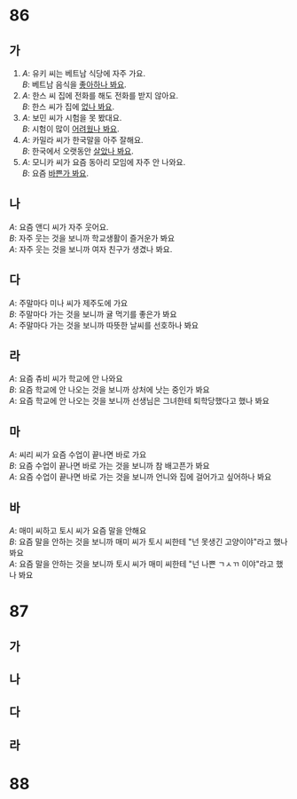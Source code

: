 # 86
## 가
1. *A*: 유키 씨는 베트남 식당에 자주 가요.<br>
   *B*: 베트남 음식을 <u>좋아하나 봐요</u>.
2. *A*: 한스 씨 집에 전화를 해도 전화를 받지 않아요.<br>
   *B*: 한스 씨가 집에 <u>없나 봐요</u>.
3. *A*: 보민 씨가 시험을 못 봤대요.<br>
   *B*: 시험이 많이 <u>어려웠나 봐요</u>.
4. *A*: 카밀라 씨가 한국말을 아주 잘해요.<br>
   *B*: 한국에서 오랫동안 <u>살았나 봐요</u>.
5. *A*: 모니카 씨가 요즘 동아리 모임에 자주 안 나와요.<br>
   *B*: 요즘 <u>바쁜가 봐요</u>.
## 나
*A*: 요즘 앤디 씨가 자주 웃어요.<br>
*B*: 자주 웃는 것을 보니까 학교생활이 즐거운가 봐요<br>
*A*: 자주 웃는 것을 보니까 여자 친구가 생겼나 봐요.<br>
## 다
*A*: 주말마다 미나 씨가 제주도에 가요<br>
*B*: 주말마다 가는 것을 보니까 귤 먹기를 좋은가 봐요<br>
*A*: 주말마다 가는 것을 보니까 따뜻한 날씨를 선호하나 봐요<br>
## 라
*A*: 요즘 츄비 씨가 학교에 안 나와요<br>
*B*: 요즘 학교에 안 나오는 것을 보니까 상처에 낫는 중인가 봐요<br>
*A*: 요즘 학교에 안 나오는 것을 보니까 선생님은 그녀한테 퇴학당했다고 했나 봐요<br>
## 마
*A*: 씨리 씨가 요즘 수업이 끝나면 바로 가요<br>
*B*: 요즘 수업이 끝나면 바로 가는 것을 보니까 참 배고픈가 봐요<br>
*A*: 요즘 수업이 끝나면 바로 가는 것을 보니까 언니와 집에 걸어가고 싶어하나 봐요<br>
## 바
*A*: 매미 씨하고 토시 씨가 요즘 말을 안해요<br>
*B*: 요즘 말을 안하는 것을 보니까 매미 씨가 토시 씨한테 "넌 못생긴 고양이야"라고 했나 봐요<br>
*A*: 요즘 말을 안하는 것을 보니까 토시 씨가 매미 씨한테 "넌 나쁜 ㄱㅅㄲ 이야"라고 했나 봐요<br>
# 87
## 가

## 나
## 다
## 라
# 88
